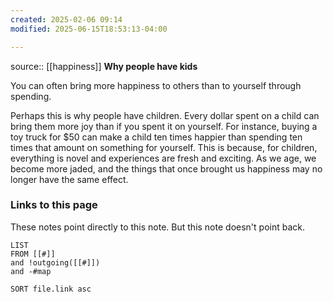 ```yaml
---
created: 2025-02-06 09:14
modified: 2025-06-15T18:53:13-04:00

---
```

source:: [[happiness]]
**Why people have kids**

You can often bring more happiness to others than to yourself through spending.

Perhaps this is why people have children. Every dollar spent on a child can bring them more joy than if you spent it on yourself. For instance, buying a toy truck for $50 can make a child ten times happier than spending ten times that amount on something for yourself. This is because, for children, everything is novel and experiences are fresh and exciting. As we age, we become more jaded, and the things that once brought us happiness may no longer have the same effect.


### Links to this page
These notes point directly to this note. But this note doesn't point back.
```dataview
LIST
FROM [[#]]
and !outgoing([[#]])
and -#map

SORT file.link asc
```
